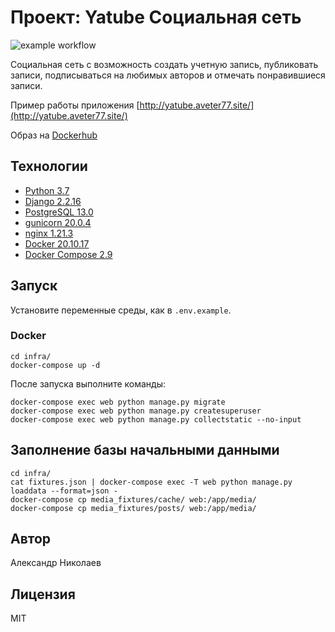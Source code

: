 # Проект: Yatube Cоциальная сеть 

![example workflow](https://github.com/aVeter77/hw05_final/actions/workflows/main.yml/badge.svg)

Социальная сеть с возможность создать учетную запись, публиковать записи, подписываться на любимых авторов и отмечать понравившиеся записи.

Пример работы приложения [http://yatube.aveter77.site/](http://yatube.aveter77.site/)

Образ на [Dockerhub](https://hub.docker.com/r/aveter77/yatube/tags)

## Технологии
- [Python 3.7](https://www.python.org/)
- [Django 2.2.16](https://www.djangoproject.com/)
- [PostgreSQL 13.0](https://www.postgresql.org/)
- [gunicorn 20.0.4](https://pypi.org/project/)
- [nginx 1.21.3](https://nginx.org/ru/)
- [Docker 20.10.17](https://www.docker.com/)
- [Docker Compose 2.9](https://docs.docker.com/compose/)

## Запуск

Установите переменные среды, как в `.env.example`.
### Docker
```
cd infra/
docker-compose up -d
```
После запуска выполните команды:
```
docker-compose exec web python manage.py migrate
docker-compose exec web python manage.py createsuperuser
docker-compose exec web python manage.py collectstatic --no-input 
```

## Заполнение базы начальными данными
```
cd infra/
cat fixtures.json | docker-compose exec -T web python manage.py loaddata --format=json -
docker-compose cp media_fixtures/cache/ web:/app/media/
docker-compose cp media_fixtures/posts/ web:/app/media/
```

## Автор
Александр Николаев

## Лицензия
MIT

